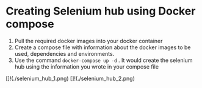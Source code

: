 # Creating Selenium hub using Docker compose

1. Pull the required docker images into your docker container
2. Create a compose file with information about the docker images to be used, dependencies and environments.
3. Use the command ``` docker-compose up -d ``` . It would create the selenium hub using the information you wrote in your compose file

[]!(./selenium_hub_1.png)
[]!(./selenium_hub_2.png)
